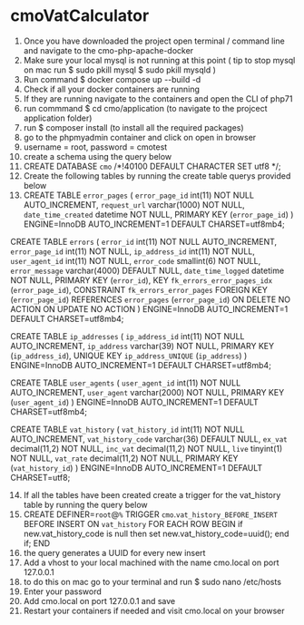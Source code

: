 # cmoVatCalculator

1. Once you have downloaded the project open terminal / command line and navigate to the cmo-php-apache-docker
2. Make sure your local mysql is not running at this point ( tip to stop mysql on mac run $ sudo pkill mysql  $ sudo pkill mysqld )
3. Run command $ docker compose up --build -d
4. Check if all your docker containers are running
5. If they are running navigate to the containers and open the CLI of php71
6. run commmand $ cd cmo/application (to navigate to the projcect application folder)
7. run $ composer install (to install all the required packages)
8. go to the phpmyadmin container and click on open in browser
9. username = root, password = cmotest
10. create a schema using the query below
11. CREATE DATABASE `cmo` /*!40100 DEFAULT CHARACTER SET utf8 */;
12. Create the following tables by running the create table querys provided below
13. CREATE TABLE `error_pages` (
  `error_page_id` int(11) NOT NULL AUTO_INCREMENT,
  `request_url` varchar(1000) NOT NULL,
  `date_time_created` datetime NOT NULL,
  PRIMARY KEY (`error_page_id`)
) ENGINE=InnoDB AUTO_INCREMENT=1 DEFAULT CHARSET=utf8mb4;

CREATE TABLE `errors` (
  `error_id` int(11) NOT NULL AUTO_INCREMENT,
  `error_page_id` int(11) NOT NULL,
  `ip_address_id` int(11) NOT NULL,
  `user_agent_id` int(11) NOT NULL,
  `error_code` smallint(6) NOT NULL,
  `error_message` varchar(4000) DEFAULT NULL,
  `date_time_logged` datetime NOT NULL,
  PRIMARY KEY (`error_id`),
  KEY `fk_errors_error_pages_idx` (`error_page_id`),
  CONSTRAINT `fk_errors_error_pages` FOREIGN KEY (`error_page_id`) REFERENCES `error_pages` (`error_page_id`) ON DELETE NO ACTION ON UPDATE NO ACTION
) ENGINE=InnoDB AUTO_INCREMENT=1 DEFAULT CHARSET=utf8mb4;

CREATE TABLE `ip_addresses` (
  `ip_address_id` int(11) NOT NULL AUTO_INCREMENT,
  `ip_address` varchar(39) NOT NULL,
  PRIMARY KEY (`ip_address_id`),
  UNIQUE KEY `ip_address_UNIQUE` (`ip_address`)
) ENGINE=InnoDB AUTO_INCREMENT=1 DEFAULT CHARSET=utf8mb4;

CREATE TABLE `user_agents` (
  `user_agent_id` int(11) NOT NULL AUTO_INCREMENT,
  `user_agent` varchar(2000) NOT NULL,
  PRIMARY KEY (`user_agent_id`)
) ENGINE=InnoDB AUTO_INCREMENT=1 DEFAULT CHARSET=utf8mb4;

CREATE TABLE `vat_history` (
  `vat_history_id` int(11) NOT NULL AUTO_INCREMENT,
  `vat_history_code` varchar(36) DEFAULT NULL,
  `ex_vat` decimal(11,2) NOT NULL,
  `inc_vat` decimal(11,2) NOT NULL,
  `live` tinyint(1) NOT NULL,
  `vat_rate` decimal(11,2) NOT NULL,
  PRIMARY KEY (`vat_history_id`)
) ENGINE=InnoDB AUTO_INCREMENT=1 DEFAULT CHARSET=utf8;


14. If all the tables have been created create a trigger for the vat_history table by running the query below
15. CREATE DEFINER=`root`@`%` TRIGGER `cmo`.`vat_history_BEFORE_INSERT` BEFORE INSERT ON `vat_history` FOR EACH ROW
BEGIN
	if new.vat_history_code is null then 
    set new.vat_history_code=uuid();
    end if;
END
16. the query generates a UUID for every new insert 
17. Add a vhost to your local machined with the name cmo.local on port 127.0.0.1
18. to do this on mac go to your terminal and run $ sudo nano /etc/hosts
19. Enter your password
20. Add cmo.local on port 127.0.0.1 and save
21. Restart your containers if needed and visit cmo.local on your browser
